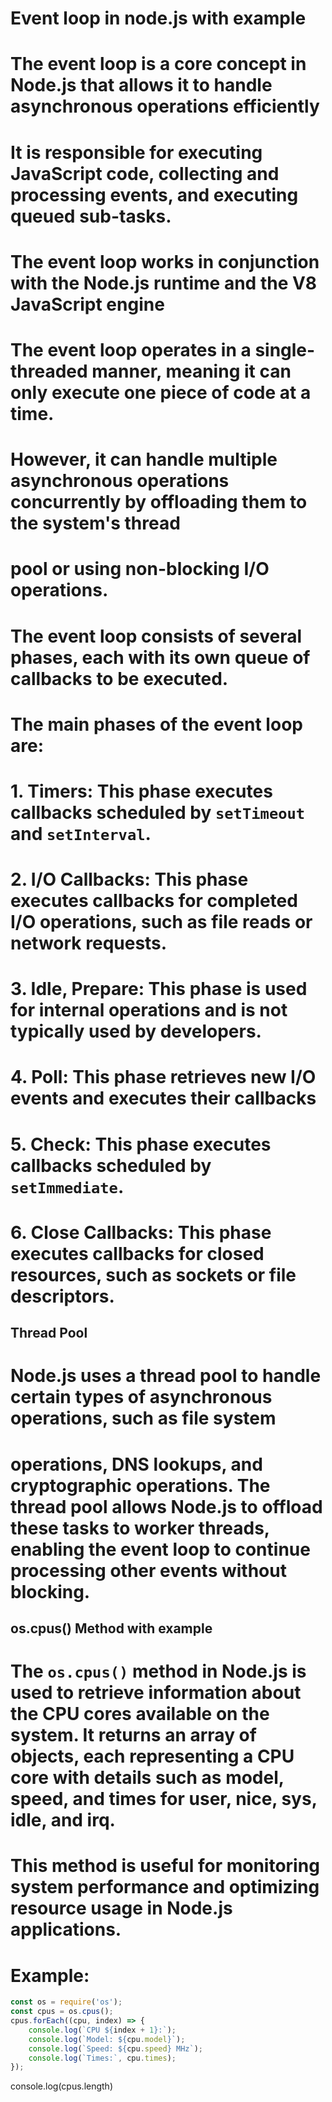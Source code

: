 # Event loop in node.js with example
# The event loop is a core concept in Node.js that allows it to handle asynchronous operations efficiently
# It is responsible for executing JavaScript code, collecting and processing events, and executing queued sub-tasks.
# The event loop works in conjunction with the Node.js runtime and the V8 JavaScript engine

# The event loop operates in a single-threaded manner, meaning it can only execute one piece of code at a time.
# However, it can handle multiple asynchronous operations concurrently by offloading them to the system's thread    
# pool or using non-blocking I/O operations.
# The event loop consists of several phases, each with its own queue of callbacks to be executed.
# The main phases of the event loop are:
# 1. **Timers**: This phase executes callbacks scheduled by `setTimeout` and `setInterval`.
# 2. **I/O Callbacks**: This phase executes callbacks for completed I/O operations, such as file reads or network requests.
# 3. **Idle, Prepare**: This phase is used for internal operations and is not typically used by developers.
# 4. **Poll**: This phase retrieves new I/O events and executes their callbacks
# 5. **Check**: This phase executes callbacks scheduled by `setImmediate`.
# 6. **Close Callbacks**: This phase executes callbacks for closed resources, such as sockets or file descriptors.

## Thread Pool
# Node.js uses a thread pool to handle certain types of asynchronous operations, such as file system
# operations, DNS lookups, and cryptographic operations. The thread pool allows Node.js to offload these tasks to worker threads, enabling the event loop to continue processing other events without blocking.




## os.cpus() Method with example    
# The `os.cpus()` method in Node.js is used to retrieve information about the CPU cores available on the system. It returns an array of objects, each representing a CPU core with details such as model, speed, and times for user, nice, sys, idle, and irq.
# This method is useful for monitoring system performance and optimizing resource usage in Node.js applications.

# Example:
```javascript
const os = require('os');
const cpus = os.cpus();
cpus.forEach((cpu, index) => {
    console.log(`CPU ${index + 1}:`);
    console.log(`Model: ${cpu.model}`);
    console.log(`Speed: ${cpu.speed} MHz`);
    console.log(`Times:`, cpu.times);
});
```
console.log(cpus.length)

